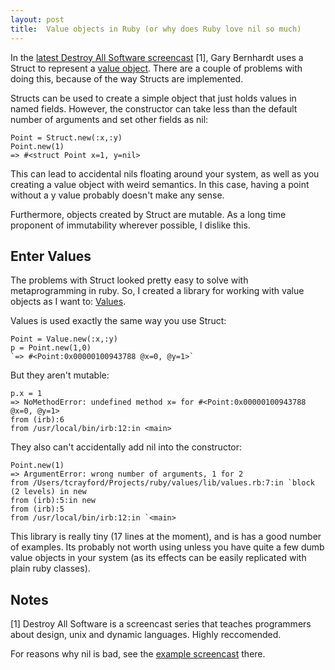 ```yaml
---
layout: post
title:  Value objects in Ruby (or why does Ruby love nil so much)
---
```


In the [latest Destroy All Software screencast](https://www.destroyallsoftware.com/screencasts/catalog/extracting-domain-objects) \[1\], Gary Bernhardt uses a Struct to represent a [value object](http://c2.com/cgi/wiki?ValueObject). There are a couple of problems with doing this, because of the way Structs are implemented.

Structs can be used to create a simple object that just holds values in named fields. However, the constructor can take less than the default number of arguments and set other fields as nil:

    Point = Struct.new(:x,:y)
    Point.new(1)
    => #<struct Point x=1, y=nil>

This can lead to accidental nils floating around your system, as well as you creating a value object with weird semantics. In this case, having a point without a y value probably doesn't make any sense.

Furthermore, objects created by Struct are mutable. As a long time proponent of immutability wherever possible, I dislike this.

Enter Values
------------
The problems with Struct looked pretty easy to solve with metaprogramming in ruby. So, I created a library for working with value objects as I want to: [Values](https://github.com/tcrayford/Values).

Values is used exactly the same way you use Struct:

    Point = Value.new(:x,:y)
    p = Point.new(1,0)
    `=> #<Point:0x00000100943788 @x=0, @y=1>`

But they aren't mutable:

    p.x = 1
    => NoMethodError: undefined method x= for #<Point:0x00000100943788 @x=0, @y=1>
    from (irb):6
    from /usr/local/bin/irb:12:in <main>

They also can't accidentally add nil into the constructor:

    Point.new(1)
    => ArgumentError: wrong number of arguments, 1 for 2
    from /Users/tcrayford/Projects/ruby/values/lib/values.rb:7:in `block (2 levels) in new
    from (irb):5:in new
    from (irb):5
    from /usr/local/bin/irb:12:in `<main>

This library is really tiny (17 lines at the moment), and is has a good number of examples. Its probably not worth using unless you have quite a few dumb value objects in your system (as its effects can be easily replicated with plain ruby classes).

Notes
---
\[1\] Destroy All Software is a screencast series that teaches programmers about design, unix and dynamic languages. Highly reccomended. 

For reasons why nil is bad, see the [example screencast](https://www.destroyallsoftware.com/screencasts/catalog/how-and-why-to-avoid-nil) there.
